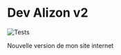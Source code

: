 # Dev Alizon v2

![Tests](https://github.com/dylanalizon/dev-alizon-v2/workflows/Tests/badge.svg)

Nouvelle version de mon site internet
